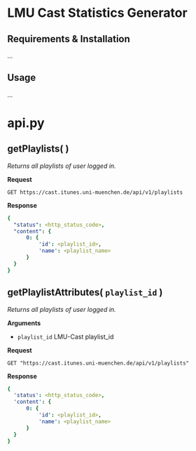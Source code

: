 # LMU Cast Statistics Generator

## Requirements & Installation
...

## Usage
...


# api.py

## getPlaylists( )
_Returns all playlists of user logged in._

**Request**
```shell
GET https://cast.itunes.uni-muenchen.de/api/v1/playlists
```

**Response**
```yaml
{
  "status": <http_status_code>,
  "content": {
      0: {
          'id': <playlist_id>,
          'name': <playlist_name>
      }
  }
}
```




## getPlaylistAttributes( `playlist_id` )
_Returns all playlists of user logged in._

**Arguments**
- `playlist_id` LMU-Cast playlist_id

**Request**
```http
GET "https://cast.itunes.uni-muenchen.de/api/v1/playlists"
```

**Response**
```yaml
{
  'status': <http_status_code>,
  'content': {
      0: {
          'id': <playlist_id>,
          'name': <playlist_name>
      }
  }
}
```
